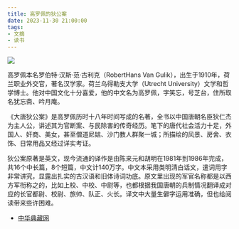 ```yaml
---
title: 高罗佩的狄公案
date: 2023-11-30 21:00:00
tags: 
- 文摘
- 读书
---
```


![](/images/202311302100.jpg)

高罗佩本名罗伯特·汉斯·范·古利克（RobertHans Van Gulik），出生于1910年，荷兰职业外交官，著名汉学家。荷兰乌得勒支大学（Utrecht University）文学和哲学博士。他对中国文化十分喜爱，他的中文名为高罗佩，字笑忘，号芝台，住所取名犹忘斋、吟月庵。

《大唐狄公案》是高罗佩历时十八年时间写成的名著，全书以中国唐朝名臣狄仁杰为主人公，讲述其为官断案、与民除害的传奇经历。笔下的唐代社会活力十足，外国人、奸商、美女，甚至僧道尼姑、沙门教人群聚一城；所描绘的风景、房舍、衣饰、日常用品又经过详实考证。

狄公案原著是英文，现今流通的译作是由陈来元和胡明在1981年到1986年完成，共16个中长篇，8个短篇，中文计140万字。中文本采用类明清白话文，遣词用字非常讲究，显露出扎实的古汉语和旧体诗词功底。原文里出现的军官名称都是以西方军衔称之的，比如上校、中校、中尉等，也都根据我国唐朝的兵制情况翻译成对应的长官都尉、校尉、旅帅、队正、火长。译文中大量生僻字运用准确，但也给阅读带来些许困难。

- [中华典藏网](https://www.zhonghuadiancang.com/wenxueyishu/9097/)
